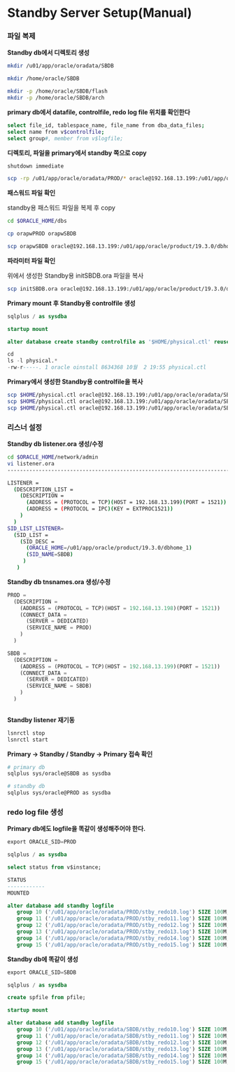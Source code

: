 # Standby Server Setup(Manual)

### 파일 복제

**Standby db에서 디렉토리 생성**

```bash
mkdir /u01/app/oracle/oradata/SBDB

mkdir /home/oracle/SBDB

mkdir -p /home/oracle/SBDB/flash
mkdir -p /home/oracle/SBDB/arch
```

**primary db에서 datafile, controlfile, redo log file 위치를 확인한다**

```bash
select file_id, tablespace_name, file_name from dba_data_files;
select name from v$controlfile;
select group#, member from v$logfile;
```

**디렉토리, 파일을 primary에서 standby 쪽으로 copy**

```bash
shutdown immediate 

scp -rp /u01/app/oracle/oradata/PROD/* oracle@192.168.13.199:/u01/app/oracle/oradata/SBDB/
```

**패스워드 파일 확인**

standby용 패스워드 파일을 복제 후 copy

```bash
cd $ORACLE_HOME/dbs

cp orapwPROD orapwSBDB

scp orapwSBDB oracle@192.168.13.199:/u01/app/oracle/product/19.3.0/dbhome_1/dbs/
```

**파라미터 파일 확인**

위에서 생성한 Standby용 initSBDB.ora 파일을 복사

```bash
scp initSBDB.ora oracle@192.168.13.199:/u01/app/oracle/product/19.3.0/dbhome_1/dbs/
```

**Primary mount 후 Standby용 controlfile 생성**

```sql
sqlplus / as sysdba

startup mount

alter database create standby controlfile as '$HOME/physical.ctl' reuse;

cd
ls -l physical.*
-rw-r-----. 1 oracle oinstall 8634368 10월  2 19:55 physical.ctl
```

**Primary에서 생성한 Standby용 controlfile을 복사**

```bash
scp $HOME/physical.ctl oracle@192.168.13.199:/u01/app/oracle/oradata/SBDB/disk1/ctrl1.ctl
scp $HOME/physical.ctl oracle@192.168.13.199:/u01/app/oracle/oradata/SBDB/disk2/ctrl2.ctl
scp $HOME/physical.ctl oracle@192.168.13.199:/u01/app/oracle/oradata/SBDB/disk3/ctrl3.ctl
```

### **리스너 설정**

**Standby db listener.ora 생성/수정**

```bash
cd $ORACLE_HOME/network/admin
vi listener.ora
------------------------------------------------------------------------

LISTENER =
  (DESCRIPTION_LIST =
    (DESCRIPTION =
      (ADDRESS = (PROTOCOL = TCP)(HOST = 192.168.13.199)(PORT = 1521))
      (ADDRESS = (PROTOCOL = IPC)(KEY = EXTPROC1521))
    )
  )
SID_LIST_LISTENER=
  (SID_LIST =
    (SID_DESC =
      (ORACLE_HOME=/u01/app/oracle/product/19.3.0/dbhome_1)
      (SID_NAME=SBDB)
     )
   )
```

**Standby db tnsnames.ora 생성/수정** 

```sql
PROD =
  (DESCRIPTION =
    (ADDRESS = (PROTOCOL = TCP)(HOST = 192.168.13.198)(PORT = 1521))
    (CONNECT_DATA =
      (SERVER = DEDICATED)
      (SERVICE_NAME = PROD)
    )
  )

SBDB =
  (DESCRIPTION =
    (ADDRESS = (PROTOCOL = TCP)(HOST = 192.168.13.199)(PORT = 1521))
    (CONNECT_DATA =
      (SERVER = DEDICATED)
      (SERVICE_NAME = SBDB)
    )
  )
 
```

**Standby listener 재기동**

```bash
lsnrctl stop
lsnrctl start
```

**Primary -> Standby / Standby -> Primary 접속 확인**

```bash
# primary db
sqlplus sys/oracle@SBDB as sysdba

# standby db
sqlplus sys/oracle@PROD as sysdba
```

### **redo log file 생성**

**Primary db에도 logfile을 똑같이 생성해주어야 한다.**

```sql
export ORACLE_SID=PROD

sqlplus / as sysdba

select status from v$instance;

STATUS
------------
MOUNTED

alter database add standby logfile
   group 10 ('/u01/app/oracle/oradata/PROD/stby_redo10.log') SIZE 100M,
   group 11 ('/u01/app/oracle/oradata/PROD/stby_redo11.log') SIZE 100M,
   group 12 ('/u01/app/oracle/oradata/PROD/stby_redo12.log') SIZE 100M,
   group 13 ('/u01/app/oracle/oradata/PROD/stby_redo13.log') SIZE 100M,
   group 14 ('/u01/app/oracle/oradata/PROD/stby_redo14.log') SIZE 100M,
   group 15 ('/u01/app/oracle/oradata/PROD/stby_redo15.log') SIZE 100M;
```

**Standby db에 똑같이 생성**

```sql
export ORACLE_SID=SBDB

sqlplus / as sysdba

create spfile from pfile;

startup mount

alter database add standby logfile
   group 10 ('/u01/app/oracle/oradata/SBDB/stby_redo10.log') SIZE 100M,
   group 11 ('/u01/app/oracle/oradata/SBDB/stby_redo11.log') SIZE 100M,
   group 12 ('/u01/app/oracle/oradata/SBDB/stby_redo12.log') SIZE 100M,
   group 13 ('/u01/app/oracle/oradata/SBDB/stby_redo13.log') SIZE 100M,
   group 14 ('/u01/app/oracle/oradata/SBDB/stby_redo14.log') SIZE 100M,
   group 15 ('/u01/app/oracle/oradata/SBDB/stby_redo15.log') SIZE 100M; 
```
